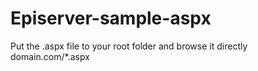 # Episerver-sample-aspx

Put the .aspx file to your root folder and browse it directly domain.com/*.aspx
